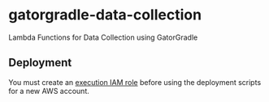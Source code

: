# gatorgradle-data-collection
Lambda Functions for Data Collection using GatorGradle

## Deployment

You must create an [execution IAM role](https://docs.aws.amazon.com/lambda/latest/dg/with-userapp.html) before using the deployment scripts for a new AWS account.

